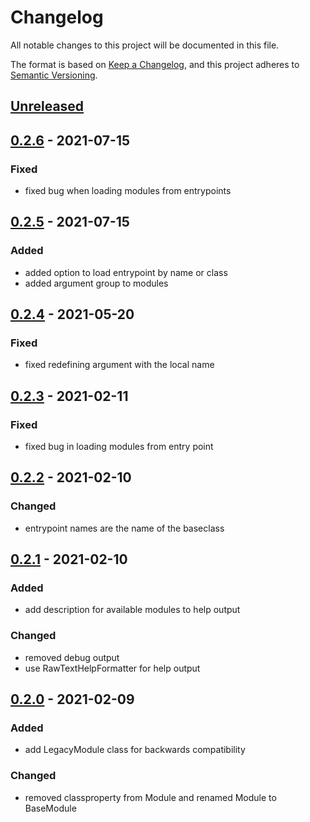 # Changelog
All notable changes to this project will be documented in this file.

The format is based on [Keep a Changelog](https://keepachangelog.com/en/1.0.0/),
and this project adheres to [Semantic Versioning](https://semver.org/spec/v2.0.0.html).


## [Unreleased]

## [0.2.6] - 2021-07-15

### Fixed

- fixed bug when loading modules from entrypoints

## [0.2.5] - 2021-07-15

### Added

- added option to load entrypoint by name or class
- added argument group to modules


## [0.2.4] - 2021-05-20

### Fixed

- fixed redefining argument with the local name

## [0.2.3] - 2021-02-11

### Fixed

- fixed bug in loading modules from entry point


## [0.2.2] - 2021-02-10

### Changed

- entrypoint names are the name of the baseclass


## [0.2.1] - 2021-02-10

### Added

- add description for available modules to help output

### Changed

- removed debug output
- use RawTextHelpFormatter for help output


## [0.2.0] - 2021-02-09

### Added

- add LegacyModule class for backwards compatibility

### Changed

- removed classproperty from Module and renamed Module to BaseModule


[Unreleased]: https://github.com/manfred-kaiser/python-enhancements/compare/0.2.6...develop
[0.2.6]: https://github.com/manfred-kaiser/python-enhancements/compare/0.2.5...0.2.6
[0.2.5]: https://github.com/manfred-kaiser/python-enhancements/compare/0.2.4...0.2.5
[0.2.4]: https://github.com/manfred-kaiser/python-enhancements/compare/0.2.3...0.2.4
[0.2.3]: https://github.com/manfred-kaiser/python-enhancements/compare/0.2.2...0.2.3
[0.2.2]: https://github.com/manfred-kaiser/python-enhancements/compare/0.2.1...0.2.2
[0.2.1]: https://github.com/manfred-kaiser/python-enhancements/compare/0.2.0...0.2.1
[0.2.0]: https://github.com/manfred-kaiser/python-enhancements/tree/0.2.0
